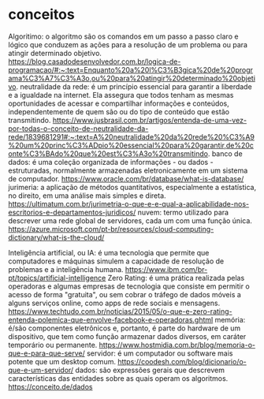 # conceitos
Algoritimo:  o algoritmo são os comandos em um passo a passo claro e lógico que conduzem as ações para a resolução de um problema ou para atingir determinado objetivo.
https://blog.casadodesenvolvedor.com.br/logica-de-programacao/#:~:text=Enquanto%20a%20l%C3%B3gica%20de%20programa%C3%A7%C3%A3o,ou%20para%20atingir%20determinado%20objetivo.
neutralidade da rede: é um princípio essencial para garantir a liberdade e a igualdade na internet. Ela assegura que todos tenham as mesmas oportunidades de acessar e compartilhar informações e conteúdos, independentemente de quem são ou do tipo de conteúdo que estão transmitindo. 
https://www.jusbrasil.com.br/artigos/entenda-de-uma-vez-por-todas-o-conceito-de-neutralidade-da-rede/1839681291#:~:text=A%20neutralidade%20da%20rede%20%C3%A9%20um%20princ%C3%ADpio%20essencial%20para%20garantir,de%20conte%C3%BAdo%20que%20est%C3%A3o%20transmitindo.
banco de dados: é uma coleção organizada de informações - ou dados - estruturadas, normalmente armazenadas eletronicamente em um sistema de computador. 
https://www.oracle.com/br/database/what-is-database/
jurimeria:  a aplicação de métodos quantitativos, especialmente a estatística, no direito, em uma análise mais simples e direta. 
https://ultimatum.com.br/jurimetria-o-que-e-e-qual-a-aplicabilidade-nos-escritorios-e-departamentos-juridicos/
nuvem: termo utilizado para descrever uma rede global de servidores, cada um com uma função única.
https://azure.microsoft.com/pt-br/resources/cloud-computing-dictionary/what-is-the-cloud/

Inteligência artificial, ou IA: é uma tecnologia que permite que computadores e máquinas simulem a capacidade de resolução de problemas e a inteligência humana.
https://www.ibm.com/br-pt/topics/artificial-intelligence
Zero Rating: é uma prática realizada pelas operadoras e algumas empresas de tecnologia que consiste em permitir o acesso de forma "gratuita", ou sem cobrar o tráfego de dados móveis a alguns serviços online, como apps de rede sociais e mensagens.
https://www.techtudo.com.br/noticias/2015/05/o-que-e-zero-rating-entenda-polemica-que-envolve-facebook-e-operadoras.ghtml
memória: é/são componentes eletrônicos e, portanto, é parte do hardware de um dispositivo, que tem como função armazenar dados diversos, em caráter temporário ou permanente.
https://www.hostmidia.com.br/blog/memoria-o-que-e-para-que-serve/
servidor: é um computador ou software mais potente que um desktop comum.
https://coodesh.com/blog/dicionario/o-que-e-um-servidor/
dados: são expressões gerais que descrevem características das entidades sobre as quais operam os algoritmos.
https://conceito.de/dados
